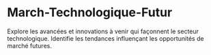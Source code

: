 # March-Technologique-Futur
Explore les avancées et innovations à venir qui façonnent le secteur technologique. Identifie les tendances influençant les opportunités de marché futures.
